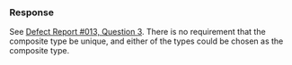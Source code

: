 ### Response

See [Defect Report #013, Question 3](issue:0013.03). There is no requirement
that the composite type be unique, and either of the types could be chosen as
the composite type.
